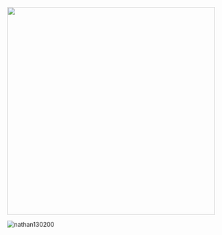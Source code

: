 <div style="display: inline">
  <img src="https://github-readme-stats.vercel.app/api?username=nathan130200&theme=tokyonight&show_icons=true&hide_border=true&include_all_commits=true" width="485">
</div>
<p align="left">
  <img src="https://komarev.com/ghpvc/?username=nathan130200&label=Profile%20Views&color=0e75b6&style=flat" alt="nathan130200" />
</p>

